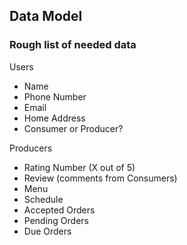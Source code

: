 ## Data Model

### Rough list of needed data

Users  
- Name
- Phone Number
- Email
- Home Address  
- Consumer or Producer?

Producers
- Rating Number (X out of 5)
- Review (comments from Consumers)
- Menu
- Schedule
- Accepted Orders
- Pending Orders
- Due Orders
